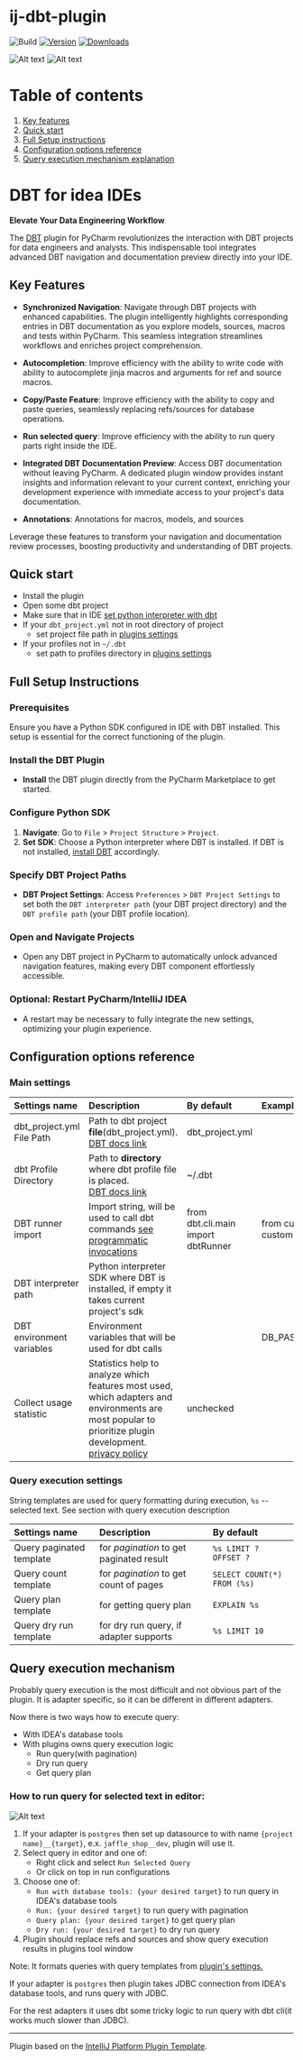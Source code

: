 # ij-dbt-plugin

![Build](https://github.com/rinchinov/ij-dbt-plugin/workflows/Build/badge.svg)
[![Version](https://img.shields.io/jetbrains/plugin/v/com.github.rinchinov.ijdbtplugin.svg)](https://plugins.jetbrains.com/plugin/23789-dbt)
[![Downloads](https://img.shields.io/jetbrains/plugin/d/com.github.rinchinov.ijdbtplugin.svg)](https://plugins.jetbrains.com/plugin/23789-dbt)

![Alt text](https://s9.gifyu.com/images/SUcFi.md.gif "Usage")
![Alt text](https://s9.gifyu.com/images/Sa73k.md.gif "Usage")
# Table of contents
1. [Key features](#key-features)
2. [Quick start](#quick-start)
3. [Full Setup instructions](#full-setup-instructions)
4. [Configuration options reference](#configuration-options-reference)
5. [Query execution mechanism explanation](#query-execution-mechanism)
<!-- Plugin description -->
# DBT for idea IDEs

**Elevate Your Data Engineering Workflow**

The [DBT](https://docs.getdbt.com/docs/introduction) plugin for PyCharm revolutionizes the interaction with DBT projects for data engineers and analysts. This indispensable tool integrates advanced DBT navigation and documentation preview directly into your IDE.

## Key Features

- **Synchronized Navigation**: Navigate through DBT projects with enhanced capabilities. The plugin intelligently highlights corresponding entries in DBT documentation as you explore models, sources, macros and tests within PyCharm. This seamless integration streamlines workflows and enriches project comprehension.

- **Autocompletion**: Improve efficiency with the ability to write code with ability to autocomplete jinja macros and arguments for ref and source macros.

- **Copy/Paste Feature**: Improve efficiency with the ability to copy and paste queries, seamlessly replacing refs/sources for database operations.

- **Run selected query**: Improve efficiency with the ability to run query parts right inside the IDE.

- **Integrated DBT Documentation Preview**: Access DBT documentation without leaving PyCharm. A dedicated plugin window provides instant insights and information relevant to your current context, enriching your development experience with immediate access to your project's data documentation.

- **Annotations**: Annotations for macros, models, and sources

Leverage these features to transform your navigation and documentation review processes, boosting productivity and understanding of DBT projects.

<!-- Plugin description end -->

## Quick start

* Install the plugin
* Open some dbt project
* Make sure that in IDE [set python interpreter with dbt](#configure-python-sdk)
* If your `dbt_project.yml` not in root directory of project
  * set project file path in [plugins settings](#main-settings)
* If your profiles not in `~/.dbt`
  * set path to profiles directory in [plugins settings](#main-settings)

## Full Setup Instructions

### Prerequisites

Ensure you have a Python SDK configured in IDE with DBT installed. This setup is essential for the correct functioning of the plugin.

### Install the DBT Plugin

- **Install** the DBT plugin directly from the PyCharm Marketplace to get started.

### Configure Python SDK

1. **Navigate**: Go to `File` > `Project Structure` > `Project`.
2. **Set SDK**: Choose a Python interpreter where DBT is installed. If DBT is not installed, [install DBT](https://docs.getdbt.com/dbt-cli/installation) accordingly.

### Specify DBT Project Paths

- **DBT Project Settings**: Access `Preferences` > `DBT Project Settings` to set both the `DBT interpreter path` (your DBT project directory) and the `DBT profile path` (your DBT profile location).

### Open and Navigate Projects

- Open any DBT project in PyCharm to automatically unlock advanced navigation features, making every DBT component effortlessly accessible.

### Optional: Restart PyCharm/IntelliJ IDEA

- A restart may be necessary to fully integrate the new settings, optimizing your plugin experience.

## Configuration options reference

### Main settings
| Settings name             | Description                                                                                                                                                              | By default                         | Examples                                   |
|:--------------------------|:-------------------------------------------------------------------------------------------------------------------------------------------------------------------------|:-----------------------------------|:-------------------------------------------|
| dbt_project.yml File Path | Path to dbt project **file**(dbt_project.yml). <br/>[DBT docs link](https://docs.getdbt.com/reference/dbt_project.yml)                                                   | dbt_project.yml                    |                                            |
| dbt Profile Directory     | Path to **directory** where dbt profile file is placed. <br/>[DBT docs link](https://docs.getdbt.com/docs/core/connect-data-platform/profiles.yml)                       | ~/.dbt                             |                                            |
| DBT runner import         | Import string, will be used to call dbt commands [see programmatic invocations](https://docs.getdbt.com/reference/programmatic-invocations)                              | from dbt.cli.main import dbtRunner | from custom_package import customDbtRunner |
| DBT interpreter path      | Python interpreter SDK where DBT is installed, if empty it takes current project's sdk                                                                                   |                                    |                                            |
| DBT environment variables | Environment variables that will be used for dbt calls                                                                                                                    |                                    | DB_PASS=secret1@;DB_USER=dbt               |
| Collect usage statistic   | Statistics help to analyze which features most used, which adapters and environments are most popular to prioritize plugin development. [privacy policy](PRIVACY_POLICY) | unchecked                          |                                            |

### Query execution settings

String templates are used for query formatting during execution, `%s` -- selected text. See section with query execution description

| Settings name             | Description                              | By default                  | 
|:--------------------------|:-----------------------------------------|:----------------------------|
| Query paginated template  | for _pagination_ to get paginated result | `%s LIMIT ? OFFSET ?`       |
| Query count template      | for _pagination_ to get count of pages   | `SELECT COUNT(*) FROM (%s)` |
| Query plan template       | for getting query plan                   | `EXPLAIN %s`                |
| Query dry run template    | for dry run query, if adapter supports   | `%s LIMIT 10`               |


## Query execution mechanism

Probably query execution is the most difficult and not obvious part of the plugin. It is adapter specific, so it can be different in different adapters.

Now there is two ways how to execute query:
* With IDEA's database tools
* With plugins owns query execution logic
  * Run query(with pagination)
  * Dry run query
  * Get query plan

### How to run query for selected text in editor:
![Alt text](https://s9.gifyu.com/images/Sa73k.md.gif "Usage")
1. If your adapter is `postgres` then set up datasource to with name `{project name}__{target}`, e.x. `jaffle_shop__dev`, plugin will use it.
2. Select query in editor and one of:
   * Right click and select `Run Selected Query`
   * Or click on top in run configurations
3. Choose one of: 
   * `Run with database tools: {your desired target}` to run query in IDEA's database tools
   * `Run: {your desired target}` to run query with pagination
   * `Query plan: {your desired target}` to get query plan
   * `Dry run: {your desired target}` to dry run query
4. Plugin should replace refs and sources and show query execution results in plugins tool window

Note: It formats queries with query templates from [plugin's settings.](#query-execution-settings)

If your adapter is `postgres` then plugin takes JDBC connection from IDEA's database tools, and runs query with JDBC.

For the rest adapters it uses dbt some tricky logic to run query with dbt cli(it works much slower than JDBC).

---
Plugin based on the [IntelliJ Platform Plugin Template][template].

[template]: https://github.com/JetBrains/intellij-platform-plugin-template
[docs:plugin-description]: https://plugins.jetbrains.com/docs/intellij/plugin-user-experience.html#plugin-description-and-presentation

